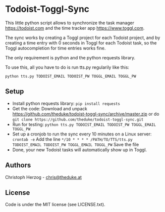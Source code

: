 Todoist-Toggl-Sync
==================

This little python script allows to synchronize the task manager 
https://todoist.com and the time tracker app https://www.toggl.com.

The sync works by creating a Toggl project for each Todoist project,
and by creating a time entry with 0 seconds in Toggl for each Todoist task,
so the Toggl autocompletion for time entries works fine.

The only requirement is python and the python requests library.

To use this, all you have to do is run tts.py regularily like this:

`python tts.py TODOIST_EMAIL TODOIST_PW TOGGL_EMAIL TOGGL_PW`


Setup
-----

* Install python requests library:
  `pip install requests`
* Get the code:
  Download and unpack https://github.com/theduke/todoist-toggl-sync/archive/master.zip
  or do `git clone https://github.com/theduke/todoist-toggl-sync.git`
* Run for testing: 
  `python tts.py TODOIST_EMAIL TODOIST_PW TOGGL_EMAIL TOGGL_PW`
* Set up a cronjob to run the sync every 10 minutes on a Linux server:
  `crontab -e`
  Add the line
  `*/10 * * * * /PATH/TO/TTS/tts.py TODOIST_EMAIL TODOIST_PW TOGGL_EMAIL TOGGL_PW`
  Save the file
* Done, your new Todoist tasks will automatically show up in Toggl.

Authors
-------

Christoph Herzog - chris@theduke.at


License
-------

Code is under the MIT license (see LICENSE.txt). 
